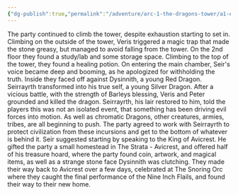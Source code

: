 ```yaml
---
{"dg-publish":true,"permalink":"/adventure/arc-1-the-dragons-tower/a1-e10/"}
---
```


The party continued to climb the tower, despite exhaustion starting to set in. Climbing on the outside of the tower, Veris triggered a magic trap that made the stone greasy, but managed to avoid falling from the tower. On the 2nd floor they found a study/lab and some storage space. Climbing to the top of the tower, they found a healing potion. On entering the main chamber, Seir's voice became deep and booming, as he apologized for withholding the truth. Inside they faced off against Dysinnith, a young Red Dragon. Seirrayrth transformed into his true self, a young Silver Dragon. After a vicious battle, with the strength of Barleys blessing, Veris and Peter grounded and killed the dragon. Seirrayrth, his lair restored to him, told the players this was not an isolated event, that something has been driving evil forces into motion. As well as chromatic Dragons, other creatures, armies, tribes, are all beginning to push. The party agreed to work with Seirrayrth to protect civilization from these incursions and get to the bottom of whatever is behind it. Seir suggested starting by speaking to the King of Avicrest. He gifted the party a small homestead in The Strata - Avicrest, and offered half of his treasure hoard, where the party found coin, artwork, and magical items, as well as a strange stone face Dysinnith was clutching. They made their way back to Avicrest over a few days, celebrated at The Snoring Orc where they caught the final performance of the Nine Inch Flails, and found their way to their new home.